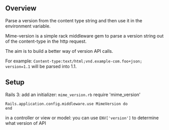 Overview
--------------------------------
Parse a version from the content type string and then use it in the environment variable.

Mime-version is a simple rack middleware gem to parse a version string out of the content-type in the http request. 

The aim is to build a better way of version API calls.

For example: `Content-type:text/html;vnd.example-com.foo+json; version=1.1` will be parsed into 1.1. 


Setup
--------------------------------

Rails 3: 
add an initializer: `mime_version.rb`
    require 'mime_version'

	Rails.application.config.middleware.use MimeVersion do
	end

in  a controller or view or model:
  you can use `ENV['version']` to determine what version of API